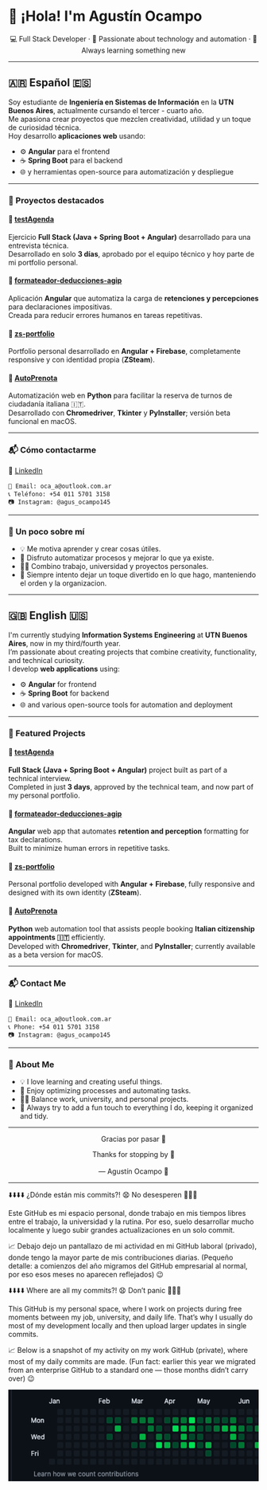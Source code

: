 # 👋 ¡Hola! I'm Agustín Ocampo

<p align="center">
  💻 Full Stack Developer · 🚀 Passionate about technology and automation · 🧠 Always learning something new
</p>

---

## 🇦🇷 Español 🇪🇸  

Soy estudiante de **Ingeniería en Sistemas de Información** en la **UTN Buenos Aires**, actualmente cursando el tercer - cuarto año.  
Me apasiona crear proyectos que mezclen creatividad, utilidad y un toque de curiosidad técnica.  
Hoy desarrollo **aplicaciones web** usando:
- ⚙️ **Angular** para el frontend  
- ☕ **Spring Boot** para el backend  
- 🌐 y herramientas open-source para automatización y despliegue

---

### 🧩 Proyectos destacados

#### 🧠 [**testAgenda**](https://github.com/agusocampo145/testAgenda)
Ejercicio **Full Stack (Java + Spring Boot + Angular)** desarrollado para una entrevista técnica.  
Desarrollado en solo **3 días**, aprobado por el equipo técnico y hoy parte de mi portfolio personal.  

#### 🧾 [**formateador-deducciones-agip**](https://github.com/agusocampo145/formateador-deducciones-agip)
Aplicación **Angular** que automatiza la carga de **retenciones y percepciones** para declaraciones impositivas.  
Creada para reducir errores humanos en tareas repetitivas.  

#### 🎨 [**zs-portfolio**](https://github.com/agusocampo145/zs-portfolio)
Portfolio personal desarrollado en **Angular + Firebase**, completamente responsive y con identidad propia (**ZSteam**).  

#### 🤖 [**AutoPrenota**](https://github.com/agusocampo145/AutoPrenota)
Automatización web en **Python** para facilitar la reserva de turnos de ciudadanía italiana 🇮🇹.  
Desarrollado con **Chromedriver**, **Tkinter** y **PyInstaller**; versión beta funcional en macOS.  

---

### 📬 Cómo contactarme

🔗 [LinkedIn](https://www.linkedin.com/in/agust%C3%ADn-ocampo-5684b8182/)  

```
📧 Email: oca_a@outlook.com.ar  
📞 Teléfono: +54 011 5701 3158  
📷 Instagram: @agus_ocampo145  
```

---

### 🧭 Un poco sobre mí
- 💡 Me motiva aprender y crear cosas útiles.  
- 🧠 Disfruto automatizar procesos y mejorar lo que ya existe.  
- 🧑‍🎓 Combino trabajo, universidad y proyectos personales.  
- 🐼 Siempre intento dejar un toque divertido en lo que hago, manteniendo el orden y la organizacion.  

---

## 🇬🇧 English 🇺🇸  

I'm currently studying **Information Systems Engineering** at **UTN Buenos Aires**, now in my third/fourth year.  
I’m passionate about creating projects that combine creativity, functionality, and technical curiosity.  
I develop **web applications** using:
- ⚙️ **Angular** for frontend  
- ☕ **Spring Boot** for backend  
- 🌐 and various open-source tools for automation and deployment

---

### 🧩 Featured Projects

#### 🧠 [**testAgenda**](https://github.com/agusocampo145/testAgenda)
**Full Stack (Java + Spring Boot + Angular)** project built as part of a technical interview.  
Completed in just **3 days**, approved by the technical team, and now part of my personal portfolio.  

#### 🧾 [**formateador-deducciones-agip**](https://github.com/agusocampo145/formateador-deducciones-agip)
**Angular** web app that automates **retention and perception** formatting for tax declarations.  
Built to minimize human errors in repetitive tasks.  

#### 🎨 [**zs-portfolio**](https://github.com/agusocampo145/zs-portfolio)
Personal portfolio developed with **Angular + Firebase**, fully responsive and designed with its own identity (**ZSteam**).  

#### 🤖 [**AutoPrenota**](https://github.com/agusocampo145/AutoPrenota)
**Python** web automation tool that assists people booking **Italian citizenship appointments 🇮🇹** efficiently.  
Developed with **Chromedriver**, **Tkinter**, and **PyInstaller**; currently available as a beta version for macOS.  

---

### 📬 Contact Me

🔗 [LinkedIn](https://www.linkedin.com/in/agust%C3%ADn-ocampo-5684b8182/)  

```
📧 Email: oca_a@outlook.com.ar  
📞 Phone: +54 011 5701 3158  
📷 Instagram: @agus_ocampo145  
```

---

### 🧭 About Me
- 💡 I love learning and creating useful things.  
- 🧠 Enjoy optimizing processes and automating tasks.  
- 🧑‍🎓 Balance work, university, and personal projects.  
- 🐼 Always try to add a fun touch to everything I do, keeping it organized and tidy.  

---

<p align="center">Gracias por pasar 👋<br>

<p align="center">Thanks for stopping by 👋<br><br> — Agustín Ocampo 🐼</p>

---
⬇️⬇️⬇️⬇️ ¿Dónde están mis commits?! 😧
No desesperen 💆🏽‍♂️

Este GitHub es mi espacio personal, donde trabajo en mis tiempos libres entre el trabajo, la universidad y la rutina.
Por eso, suelo desarrollar mucho localmente y luego subir grandes actualizaciones en un solo commit.

📈 Debajo dejo un pantallazo de mi actividad en mi GitHub laboral (privado), donde tengo la mayor parte de mis contribuciones diarias.
(Pequeño detalle: a comienzos del año migramos del GitHub empresarial al normal, por eso esos meses no aparecen reflejados) 😉

⬇️⬇️⬇️⬇️ Where are all my commits?! 😧
Don’t panic 💆🏽‍♂️

This GitHub is my personal space, where I work on projects during free moments between my job, university, and daily life.
That’s why I usually do most of my development locally and then upload larger updates in single commits.

📈 Below is a snapshot of my activity on my work GitHub (private), where most of my daily commits are made.
(Fun fact: earlier this year we migrated from an enterprise GitHub to a standard one — those months didn’t carry over) 😉

<p align="center">
  <img src="https://github.com/agusocampo145/agusocampo145/blob/main/Github%20log.png" alt="GitHub Header" width="800"/>
</p>



